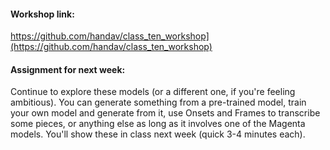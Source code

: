 #### Workshop link: 

https://github.com/handav/class_ten_workshop](https://github.com/handav/class_ten_workshop)

#### Assignment for next week:

Continue to explore these models (or a different one, if you're feeling ambitious). You can generate something from a pre-trained model, train your own model and generate from it, use Onsets and Frames to transcribe some pieces, or anything else as long as it involves one of the Magenta models. You'll show these in class next week (quick 3-4 minutes each).